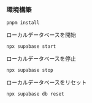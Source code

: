 ### 環境構築

```
pnpm install
```

ローカルデータベースを開始

```
npx supabase start
```

ローカルデータベースを停止

```
npx supabase stop
```

ローカルデータベースをリセット

```
npx supabase db reset
```
